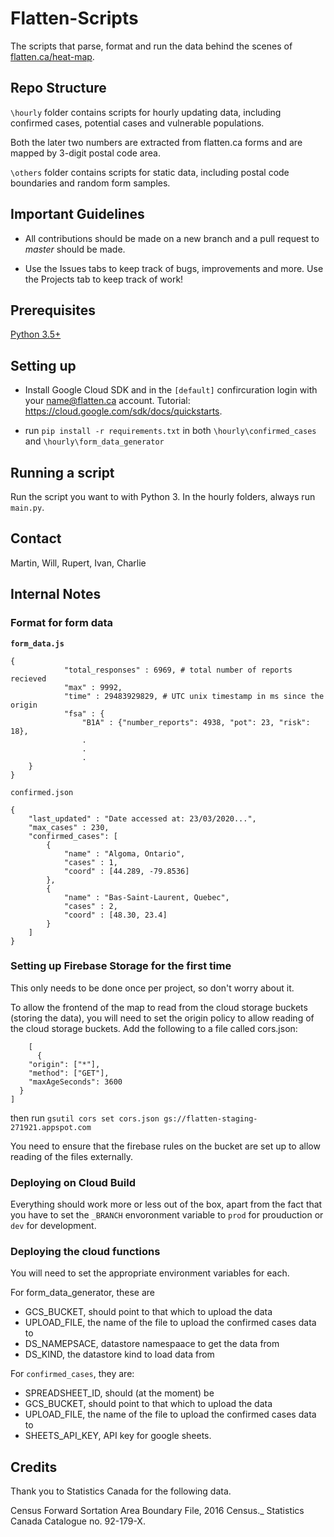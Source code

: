 # Flatten-Scripts
The scripts that parse, format and run the data behind the scenes of [flatten.ca/heat-map](flatten.ca/heat-map).

## Repo Structure

`\hourly` folder contains scripts for hourly updating data, including confirmed cases, potential cases and vulnerable populations. 

Both the later two numbers are extracted from flatten.ca forms and are mapped by 3-digit postal code area.

`\others` folder contains scripts for static data, including postal code boundaries and random form samples.

## Important Guidelines
- All contributions should be made on a new branch and a pull request to *master* should be made.

- Use the Issues tabs to keep track of bugs, improvements and more. Use the Projects tab to keep track of work!

## Prerequisites
[Python 3.5+](https://www.python.org/)

## Setting up

- Install Google Cloud SDK and in the `[default]` confircuration login with your name@flatten.ca account. Tutorial: https://cloud.google.com/sdk/docs/quickstarts.
            
- run `pip install -r requirements.txt` in both `\hourly\confirmed_cases` and `\hourly\form_data_generator`

## Running a script
Run the script you want to with Python 3. In the hourly folders, always run `main.py`.


## Contact
Martin, Will, Rupert, Ivan, Charlie

## Internal Notes

### Format for form data

**`form_data.js`**

```
{
            "total_responses" : 6969, # total number of reports recieved
            "max" : 9992,
            "time" : 29483929829, # UTC unix timestamp in ms since the origin
            "fsa" : {
                "B1A" : {"number_reports": 4938, "pot": 23, "risk": 18},
                .
                .
                .
    }
} 
```
`confirmed.json`

```
{
    "last_updated" : "Date accessed at: 23/03/2020...",
    "max_cases" : 230,
    "confirmed_cases": [
        {
            "name" : "Algoma, Ontario",
            "cases" : 1,
            "coord" : [44.289, -79.8536]
        },
        {
            "name" : "Bas-Saint-Laurent, Quebec",
            "cases" : 2,
            "coord" : [48.30, 23.4]
        }
    ]
}
```


### Setting up Firebase Storage for the first time

This only needs to be done once per project, so don't worry about it.

To allow the frontend of the map to read from the cloud storage buckets (storing the data), you will need to set the origin policy to allow reading of the cloud storage buckets. Add the following to a file called cors.json:
```
    [
      {
    "origin": ["*"],
    "method": ["GET"],
    "maxAgeSeconds": 3600
  }
]
```
then run 
```gsutil cors set cors.json gs://flatten-staging-271921.appspot.com```

You need to ensure that the firebase rules on the bucket are set up to allow reading of the files externally.


### Deploying on Cloud Build

Everything should work more or less out of the box, apart from the fact that you have to set the `_BRANCH` envoronment variable to `prod` for prouduction or `dev` for development.


### Deploying the cloud functions

You will need to set the appropriate environment variables for each.

For form_data_generator, these are
* GCS_BUCKET, should point to that which to upload the data
* UPLOAD_FILE, the name of the file to upload the confirmed cases data to
* DS_NAMEPSACE, datastore namespaace to get the data from
* DS_KIND, the datastore kind to load data from

For `confirmed_cases`, they are:
* SPREADSHEET_ID, should (at the moment) be 
* GCS_BUCKET, should point to that which to upload the data
* UPLOAD_FILE, the name of the file to upload the confirmed cases data to
* SHEETS_API_KEY, API key for google sheets.

## Credits

Thank you to Statistics Canada for the following data.

Census Forward Sortation Area Boundary File, 2016 Census._ Statistics Canada Catalogue no. 92-179-X.

## 
